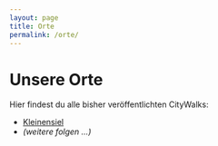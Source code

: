 ```yaml
---
layout: page
title: Orte
permalink: /orte/
---
```


# Unsere Orte

Hier findest du alle bisher veröffentlichten CityWalks:

- [Kleinensiel](/orte/kleinensiel/)
- *(weitere folgen …)*
